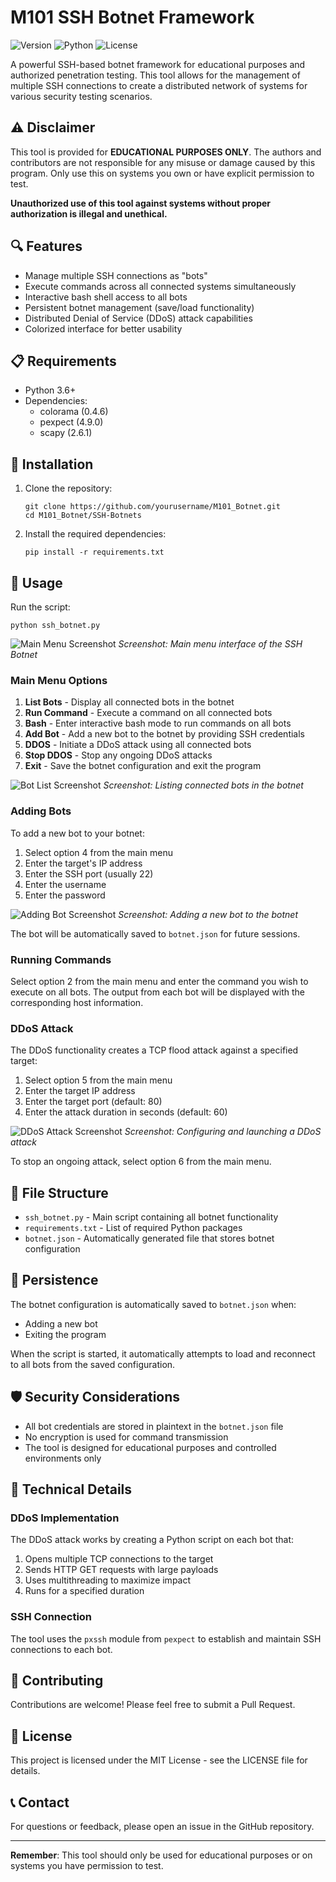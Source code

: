 # M101 SSH Botnet Framework

![Version](https://img.shields.io/badge/version-1.0.0-blue)
![Python](https://img.shields.io/badge/python-3.6%2B-green)
![License](https://img.shields.io/badge/license-MIT-orange)

A powerful SSH-based botnet framework for educational purposes and authorized penetration testing. This tool allows for the management of multiple SSH connections to create a distributed network of systems for various security testing scenarios.

## ⚠️ Disclaimer

This tool is provided for **EDUCATIONAL PURPOSES ONLY**. The authors and contributors are not responsible for any misuse or damage caused by this program. Only use this on systems you own or have explicit permission to test.

**Unauthorized use of this tool against systems without proper authorization is illegal and unethical.**

## 🔍 Features

- Manage multiple SSH connections as "bots"
- Execute commands across all connected systems simultaneously
- Interactive bash shell access to all bots
- Persistent botnet management (save/load functionality)
- Distributed Denial of Service (DDoS) attack capabilities
- Colorized interface for better usability

## 📋 Requirements

- Python 3.6+
- Dependencies:
  - colorama (0.4.6)
  - pexpect (4.9.0)
  - scapy (2.6.1)

## 🔧 Installation

1. Clone the repository:
   ```
   git clone https://github.com/yourusername/M101_Botnet.git
   cd M101_Botnet/SSH-Botnets
   ```

2. Install the required dependencies:
   ```
   pip install -r requirements.txt
   ```

## 🚀 Usage

Run the script:
```
python ssh_botnet.py
```

![Main Menu Screenshot](https://github.com/CrypterENC/M101_Botnet/blob/main/SSH-Botnets/rsrc/botnet_main_menu.png)
*Screenshot: Main menu interface of the SSH Botnet*

### Main Menu Options

1. **List Bots** - Display all connected bots in the botnet
2. **Run Command** - Execute a command on all connected bots
3. **Bash** - Enter interactive bash mode to run commands on all bots
4. **Add Bot** - Add a new bot to the botnet by providing SSH credentials
5. **DDOS** - Initiate a DDoS attack using all connected bots
6. **Stop DDOS** - Stop any ongoing DDoS attacks
7. **Exit** - Save the botnet configuration and exit the program

![Bot List Screenshot](https://github.com/CrypterENC/M101_Botnet/blob/main/SSH-Botnets/rsrc/botnet_list.png)
*Screenshot: Listing connected bots in the botnet*

### Adding Bots

To add a new bot to your botnet:
1. Select option 4 from the main menu
2. Enter the target's IP address
3. Enter the SSH port (usually 22)
4. Enter the username
5. Enter the password

![Adding Bot Screenshot](https://github.com/CrypterENC/M101_Botnet/blob/main/SSH-Botnets/rsrc/botnet_add_bot.png)
*Screenshot: Adding a new bot to the botnet*

The bot will be automatically saved to `botnet.json` for future sessions.

### Running Commands

Select option 2 from the main menu and enter the command you wish to execute on all bots. The output from each bot will be displayed with the corresponding host information.


### DDoS Attack

The DDoS functionality creates a TCP flood attack against a specified target:
1. Select option 5 from the main menu
2. Enter the target IP address
3. Enter the target port (default: 80)
4. Enter the attack duration in seconds (default: 60)

![DDoS Attack Screenshot](https://github.com/CrypterENC/M101_Botnet/blob/main/SSH-Botnets/rsrc/DDos_1.png)
*Screenshot: Configuring and launching a DDoS attack*

To stop an ongoing attack, select option 6 from the main menu.


## 📁 File Structure

- `ssh_botnet.py` - Main script containing all botnet functionality
- `requirements.txt` - List of required Python packages
- `botnet.json` - Automatically generated file that stores botnet configuration

## 🔄 Persistence

The botnet configuration is automatically saved to `botnet.json` when:
- Adding a new bot
- Exiting the program

When the script is started, it automatically attempts to load and reconnect to all bots from the saved configuration.

## 🛡️ Security Considerations

- All bot credentials are stored in plaintext in the `botnet.json` file
- No encryption is used for command transmission
- The tool is designed for educational purposes and controlled environments only

## 🔧 Technical Details

### DDoS Implementation

The DDoS attack works by creating a Python script on each bot that:
1. Opens multiple TCP connections to the target
2. Sends HTTP GET requests with large payloads
3. Uses multithreading to maximize impact
4. Runs for a specified duration

### SSH Connection

The tool uses the `pxssh` module from `pexpect` to establish and maintain SSH connections to each bot.

## 🤝 Contributing

Contributions are welcome! Please feel free to submit a Pull Request.

## 📜 License

This project is licensed under the MIT License - see the LICENSE file for details.

## 📞 Contact

For questions or feedback, please open an issue in the GitHub repository.

---

**Remember**: This tool should only be used for educational purposes or on systems you have permission to test.
